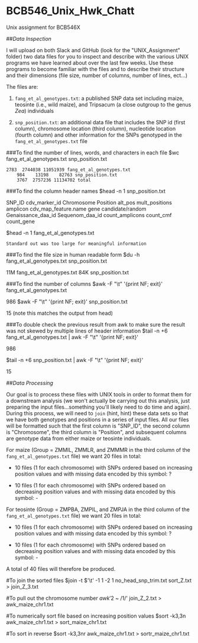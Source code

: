 # BCB546_Unix_Hwk_Chatt
Unix assignment for BCB546X

##_Data Inspection_

I will upload on both Slack and GitHub (look for the "UNIX_Assignment" folder) two data files for you to inspect and describe with the various UNIX programs we have learned about over the last few weeks. Use these programs to become familiar with the files and to describe their structure and their dimensions (file size, number of columns, number of lines, ect...)

The files are:

1. `fang_et_al_genotypes.txt`: a published SNP data set including maize, teosinte (i.e., wild maize), and Tripsacum (a close outgroup to the genus _Zea_) individuals


 
2. `snp_position.txt`: an additional data file that includes the SNP id (first column), chromosome location (third column), nucleotide location (fourth column) and other information for the SNPs genotyped in the `fang_et_al_genotypes.txt` file

###To find the number of lines, words, and characters in each file
$wc fang_et_al_genotypes.txt snp_position.txt

	2783  2744038 11051939 fang_et_al_genotypes.txt
     	984    13198    82763 snp_position.txt
    	3767  2757236 11134702 total

###To find the column header names
$head -n 1 snp_position.txt

SNP_ID	cdv_marker_id	Chromosome	Position	alt_pos	mult_positions	amplicon	cdv_map_feature.name	gene	candidate/random	Genaissance_daa_id	Sequenom_daa_id	count_amplicons	count_cmf	count_gene

$head -n 1 fang_et_al_genotypes.txt

	Standard out was too large for meaningful information

###To find the file size in human readable form
$du -h fang_et_al_genotypes.txt snp_position.txt 

11M	fang_et_al_genotypes.txt
84K	snp_position.txt

###To find the number of columns
$awk -F "\t" '{print NF; exit}' fang_et_al_genotypes.txt 

986
$awk -F "\t" '{print NF; exit}' snp_position.txt
 
15 (note this matches the output from head)

###To double check the previous result from awk to make sure the result was not skewed by multiple lines of header information
$tail -n +6 fang_et_al_genotypes.txt | awk -F "\t" '{print NF; exit}'

986

$tail -n +6 snp_position.txt | awk -F "\t" '{print NF; exit}'

15

##_Data Processing_

Our goal is to process these files with UNIX tools in order to format them for a downstream analysis (we won't actually be carrying out this analysis, just preparing the input files...something you'll likely need to do time and again). During this process, we will need to `join` (hint, hint) these data sets so that we have both genotypes and positions in a series of input files. All our files will be formatted such that the first column is "SNP_ID", the second column is "Chromosome", the third column is "Position", and subsequent columns are genotype data from either maize or teosinte individuals.

For maize (Group = ZMMIL, ZMMLR, and ZMMMR in the third column of the `fang_et_al_genotypes.txt` file) we want 20 files in total:

* 10 files (1 for each chromosome) with SNPs ordered based on increasing position values and with missing data encoded by this symbol: ?

* 10 files (1 for each chromosome) with SNPs ordered based on decreasing position values and with missing data encoded by this symbol: -

For teosinte (Group = ZMPBA, ZMPIL, and ZMPJA in the third column of the `fang_et_al_genotypes.txt` file) we want 20 files in total:

* 10 files (1 for each chromosome) with SNPs ordered based on increasing position values and with missing data encoded by this symbol: ?

* 10 files (1 for each chromosome) with SNPs ordered based on decreasing position values and with missing data encoded by this symbol: -

A total of 40 files will therefore be produced.

#To join the sorted files
$join -t $'\t' -1 1 -2 1 no_head_snp_trim.txt sort_Z.txt > join_Z_3.txt

#To pull out the chromosome number
$awk '$2 ~ /1/' join_Z_2.txt > awk_maize_chr1.txt

#To numerically sort file based on increasing position values
$sort -k3,3n awk_maize_chr1.txt > sort_maize_chr1.txt

#To sort in reverse
$sort -k3,3nr awk_maize_chr1.txt > sortr_maize_chr1.txt





